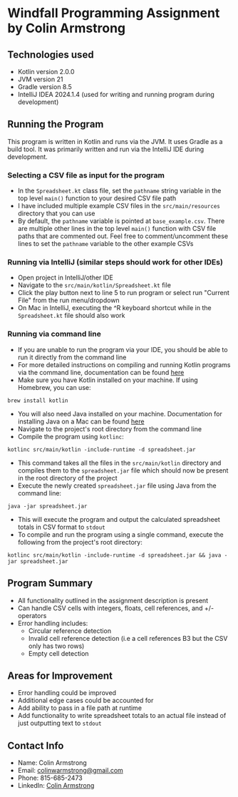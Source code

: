 # Windfall Programming Assignment by Colin Armstrong

## Technologies used
- Kotlin version 2.0.0
- JVM version 21
- Gradle version 8.5
- IntelliJ IDEA 2024.1.4 (used for writing and running program during development)

## Running the Program

This program is written in Kotlin and runs via the JVM. It uses Gradle as a build tool. It was primarily written and run via the IntelliJ IDE during development.

### Selecting a CSV file as input for the program
- In the `Spreadsheet.kt` class file, set the `pathname` string variable in the top level `main()` function to your desired CSV file path
- I have included multiple example CSV files in the `src/main/resources` directory that you can use
- By default, the `pathname` variable is pointed at `base_example.csv`. There are multiple other lines in the top level `main()` function with CSV file paths that are commented out.  Feel free to comment/uncomment these lines to set the `pathname` variable to the other example CSVs

### Running via IntelliJ (similar steps should work for other IDEs)
- Open project in IntelliJ/other IDE
- Navigate to the `src/main/kotlin/Spreadsheet.kt` file
- Click the play button next to line 5 to run program or select run "Current File" from the run menu/dropdown
- On Mac in IntelliJ, executing the ^R keyboard shortcut while in the `Spreadsheet.kt` file should also work

### Running via command line
- If you are unable to run the program via your IDE, you should be able to run it directly from the command line
- For more detailed instructions on compiling and running Kotlin programs via the command line, documentation can be found [here](https://kotlinlang.org/docs/command-line.html)
- Make sure you have Kotlin installed on your machine.  If using Homebrew, you can use:
```
brew install kotlin
```
- You will also need Java installed on your machine. Documentation for installing Java on a Mac can be found [here](https://www.java.com/en/download/help/mac_install.html)
- Navigate to the project's root directory from the command line
- Compile the program using `kotlinc`:
```
kotlinc src/main/kotlin -include-runtime -d spreadsheet.jar
```
- This command takes all the files in the `src/main/kotlin` directory and compiles them to the `spreadsheet.jar` file which should now be present in the root directory of the project
- Execute the newly created `spreadsheet.jar` file using Java from the command line:
```
java -jar spreadsheet.jar
```
- This will execute the program and output the calculated spreadsheet totals in CSV format to `stdout`
- To compile and run the program using a single command, execute the following from the project's root directory:
```
kotlinc src/main/kotlin -include-runtime -d spreadsheet.jar && java -jar spreadsheet.jar
```

## Program Summary
- All functionality outlined in the assignment description is present
- Can handle CSV cells with integers, floats, cell references, and +/- operators
- Error handling includes:
  - Circular reference detection
  - Invalid cell reference detection (i.e a cell references B3 but the CSV only has two rows)
  - Empty cell detection

## Areas for Improvement
- Error handling could be improved
- Additional edge cases could be accounted for
- Add ability to pass in a file path at runtime
- Add functionality to write spreadsheet totals to an actual file instead of just outputting text to `stdout`

## Contact Info
- Name: Colin Armstrong
- Email: colinwarmstrong@gmail.com
- Phone: 815-685-2473
- LinkedIn: [Colin Armstrong](https://www.linkedin.com/in/colinwarmstrong/)
